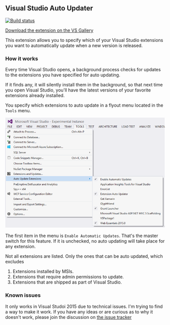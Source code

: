 ## Visual Studio Auto Updater

[![Build status](https://ci.appveyor.com/api/projects/status/61vaxxkrbdmtmql0?svg=true)](https://ci.appveyor.com/project/madskristensen/extensionupdater)

[Download the extension on the VS Gallery](https://visualstudiogallery.msdn.microsoft.com/14973bbb-8e00-4cab-a8b4-415a38d78615)

This extension allows you to specify which of your Visual Studio extensions
you want to automatically update when a new version is released.

### How it works

Every time Visual Studio opens, a background process checks for updates
to the extensions you have specified for auto updating.

If it finds any, it will silently install them in the background,
so that next time you open Visual Studio, you'll have the latest versions
of your favorite extensions already installed.

You specify which extensions to auto update in a flyout menu located in the 
`Tools` menu.

![Screenshot](https://raw.githubusercontent.com/madskristensen/ExtensionUpdater/master/artifacts/screenshot.png)

The first item in the menu is `Enable Automatic Updates`. That's the master switch for 
this feature. If it is unchecked, no auto updating will take place for any extension.

Not all extensions are listed. Only the ones that can be auto updated, which excludes

1. Extensions installed by MSIs.
2. Extensions that require admin permissions to update.
3. Extensions that are shipped as part of Visual Studio.

### Known issues

It only works in Visual Studoi 2015 due to technical issues. I'm trying to find a way to make it work. 
If you have any ideas or are curious as to why it doesn't work, 
please join the discussion on [the issue tracker](https://github.com/madskristensen/ExtensionUpdater/issues/1)